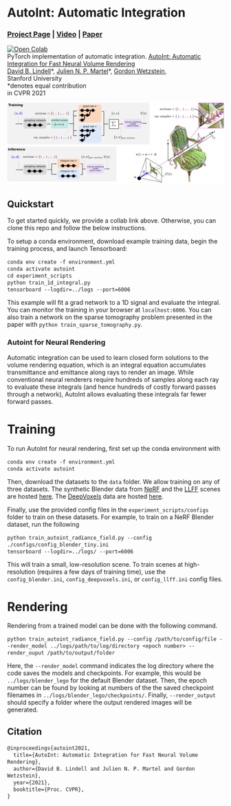 # AutoInt: Automatic Integration 
### [Project Page](http://www.computationalimaging.org/publications/automatic-integration/) | [Video](https://www.youtube.com/watch?v=GYxFYbih0PU) | [Paper](https://arxiv.org/abs/2003.08934)
[![Open Colab](https://colab.research.google.com/assets/colab-badge.svg)](https://colab.research.google.com/drive/1E-5etVB370EiTUln9ECrY9wx7CRAgh1M?usp=sharing)<br>
PyTorch implementation of automatic integration.
[AutoInt: Automatic Integration for Fast Neural Volume Rendering](http://www.computationalimaging.org/publications/automatic-integration/)<br>
 [David B. Lindell](https://davidlindell.com)\*,
 [Julien N. P. Martel](http://web.stanford.edu/~jnmartel/)\*,
 [Gordon Wetzstein](https://computationalimaging.org),<br>
 Stanford University <br>
  \*denotes equal contribution  
in CVPR 2021

<img src='imgs/rendering.jpg'/>

## Quickstart

To get started quickly, we provide a collab link above. Otherwise, you can clone this repo and follow the below instructions. 

To setup a conda environment, download example training data, begin the training process, and launch Tensorboard:
```
conda env create -f environment.yml
conda activate autoint 
cd experiment_scripts
python train_1d_integral.py
tensorboard --logdir=../logs --port=6006
```

This example will fit a grad network to a 1D signal and evaluate the integral. You can monitor the training in your browser at `localhost:6006`. You can also train a network on the sparse tomography problem presented in the paper with `python train_sparse_tomography.py`.  


### Autoint for Neural Rendering

Automatic integration can be used to learn closed form solutions to the volume rendering equation, which is an integral equation accumulates transmittance and emittance along rays to render an image. While conventional neural renderers require hundreds of samples along each ray to evaluate these integrals (and hence hundreds of costly forward passes through a network), AutoInt allows evaluating these integrals far fewer forward passes. 

# Training

To run AutoInt for neural rendering, first set up the conda environment with  
```
conda env create -f environment.yml
conda activate autoint 
```

Then, download the datasets to the `data` folder. We allow training on any of three datasets. The synthetic Blender data from [NeRF](https://github.com/bmild/nerf) and the [LLFF](https://github.com/Fyusion/LLFF) scenes are hosted [here](https://drive.google.com/drive/folders/128yBriW1IG_3NJ5Rp7APSTZsJqdJdfc1). The [DeepVoxels](https://github.com/vsitzmann/deepvoxels) data are hosted [here](https://drive.google.com/open?id=1lUvJWB6oFtT8EQ_NzBrXnmi25BufxRfl).

Finally, use the provided config files in the `experiment_scripts/configs` folder to train on these datasets. For example, to train on a NeRF Blender dataset, run the following
```
python train_autoint_radiance_field.py --config ./configs/config_blender_tiny.ini
tensorboard --logdir=../logs/ --port=6006
```

This will train a small, low-resolution scene. To train scenes at high-resolution (requires a few days of training time), use the `config_blender.ini`, `config_deepvoxels.ini`, or `config_llff.ini` config files. 

# Rendering

Rendering from a trained model can be done with the following command.
```
python train_autoint_radiance_field.py --config /path/to/config/file --render_model ../logs/path/to/log/directory <epoch number> --render_ouput /path/to/output/folder
```

Here, the `--render_model` command indicates the log directory where the code saves the models and checkpoints. For example, this would be `../logs/blender_lego` for the default Blender dataset. Then, the epoch number can be found by looking at numbers of the the saved checkpoint filenames in `../logs/blender_lego/checkpoints/`. Finally, `--render_output` should specify a folder where the output rendered images will be generated.

## Citation

```
@inproceedings{autoint2021,
  title={AutoInt: Automatic Integration for Fast Neural Volume Rendering},
  author={David B. Lindell and Julien N. P. Martel and Gordon Wetzstein},
  year={2021},
  booktitle={Proc. CVPR},
}
```
